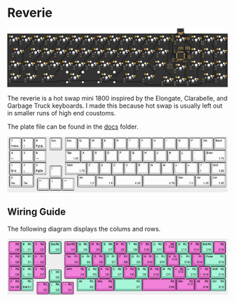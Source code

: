 # Reverie
![tracespace back](./docs/tracespace/bottom.svg "tracespace back")

The reverie is a hot swap mini 1800 inspired by the Elongate, Clarabelle, and Garbage Truck keyboards.
I made this because hot swap is usually left out in smaller runs of high end coustoms.

The plate file can be found in the [docs](./docs) folder.

![KLE Diagram](./docs/KLE.png "KLE Diagram")

## Wiring Guide

The following diagram displays the colums and rows.

![Wiring Guide](./docs/wiring_guide.png)